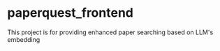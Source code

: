 # paperquest_frontend
This project is for providing enhanced paper searching based on LLM's embedding
